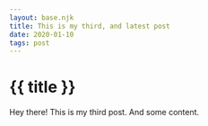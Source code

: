 ```yaml
---
layout: base.njk
title: This is my third, and latest post
date: 2020-01-10
tags: post
---
```

# {{ title }}

Hey there! This is my third post. And some content.
